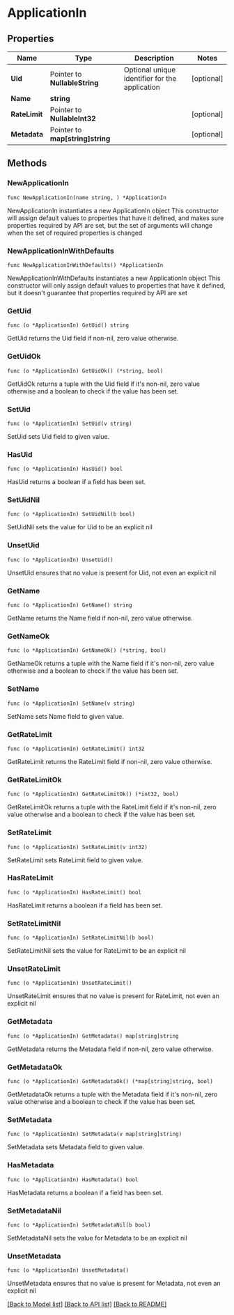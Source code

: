 # ApplicationIn

## Properties

Name | Type | Description | Notes
------------ | ------------- | ------------- | -------------
**Uid** | Pointer to **NullableString** | Optional unique identifier for the application | [optional] 
**Name** | **string** |  | 
**RateLimit** | Pointer to **NullableInt32** |  | [optional] 
**Metadata** | Pointer to **map[string]string** |  | [optional] 

## Methods

### NewApplicationIn

`func NewApplicationIn(name string, ) *ApplicationIn`

NewApplicationIn instantiates a new ApplicationIn object
This constructor will assign default values to properties that have it defined,
and makes sure properties required by API are set, but the set of arguments
will change when the set of required properties is changed

### NewApplicationInWithDefaults

`func NewApplicationInWithDefaults() *ApplicationIn`

NewApplicationInWithDefaults instantiates a new ApplicationIn object
This constructor will only assign default values to properties that have it defined,
but it doesn't guarantee that properties required by API are set

### GetUid

`func (o *ApplicationIn) GetUid() string`

GetUid returns the Uid field if non-nil, zero value otherwise.

### GetUidOk

`func (o *ApplicationIn) GetUidOk() (*string, bool)`

GetUidOk returns a tuple with the Uid field if it's non-nil, zero value otherwise
and a boolean to check if the value has been set.

### SetUid

`func (o *ApplicationIn) SetUid(v string)`

SetUid sets Uid field to given value.

### HasUid

`func (o *ApplicationIn) HasUid() bool`

HasUid returns a boolean if a field has been set.

### SetUidNil

`func (o *ApplicationIn) SetUidNil(b bool)`

 SetUidNil sets the value for Uid to be an explicit nil

### UnsetUid
`func (o *ApplicationIn) UnsetUid()`

UnsetUid ensures that no value is present for Uid, not even an explicit nil
### GetName

`func (o *ApplicationIn) GetName() string`

GetName returns the Name field if non-nil, zero value otherwise.

### GetNameOk

`func (o *ApplicationIn) GetNameOk() (*string, bool)`

GetNameOk returns a tuple with the Name field if it's non-nil, zero value otherwise
and a boolean to check if the value has been set.

### SetName

`func (o *ApplicationIn) SetName(v string)`

SetName sets Name field to given value.


### GetRateLimit

`func (o *ApplicationIn) GetRateLimit() int32`

GetRateLimit returns the RateLimit field if non-nil, zero value otherwise.

### GetRateLimitOk

`func (o *ApplicationIn) GetRateLimitOk() (*int32, bool)`

GetRateLimitOk returns a tuple with the RateLimit field if it's non-nil, zero value otherwise
and a boolean to check if the value has been set.

### SetRateLimit

`func (o *ApplicationIn) SetRateLimit(v int32)`

SetRateLimit sets RateLimit field to given value.

### HasRateLimit

`func (o *ApplicationIn) HasRateLimit() bool`

HasRateLimit returns a boolean if a field has been set.

### SetRateLimitNil

`func (o *ApplicationIn) SetRateLimitNil(b bool)`

 SetRateLimitNil sets the value for RateLimit to be an explicit nil

### UnsetRateLimit
`func (o *ApplicationIn) UnsetRateLimit()`

UnsetRateLimit ensures that no value is present for RateLimit, not even an explicit nil
### GetMetadata

`func (o *ApplicationIn) GetMetadata() map[string]string`

GetMetadata returns the Metadata field if non-nil, zero value otherwise.

### GetMetadataOk

`func (o *ApplicationIn) GetMetadataOk() (*map[string]string, bool)`

GetMetadataOk returns a tuple with the Metadata field if it's non-nil, zero value otherwise
and a boolean to check if the value has been set.

### SetMetadata

`func (o *ApplicationIn) SetMetadata(v map[string]string)`

SetMetadata sets Metadata field to given value.

### HasMetadata

`func (o *ApplicationIn) HasMetadata() bool`

HasMetadata returns a boolean if a field has been set.

### SetMetadataNil

`func (o *ApplicationIn) SetMetadataNil(b bool)`

 SetMetadataNil sets the value for Metadata to be an explicit nil

### UnsetMetadata
`func (o *ApplicationIn) UnsetMetadata()`

UnsetMetadata ensures that no value is present for Metadata, not even an explicit nil

[[Back to Model list]](../README.md#documentation-for-models) [[Back to API list]](../README.md#documentation-for-api-endpoints) [[Back to README]](../README.md)


